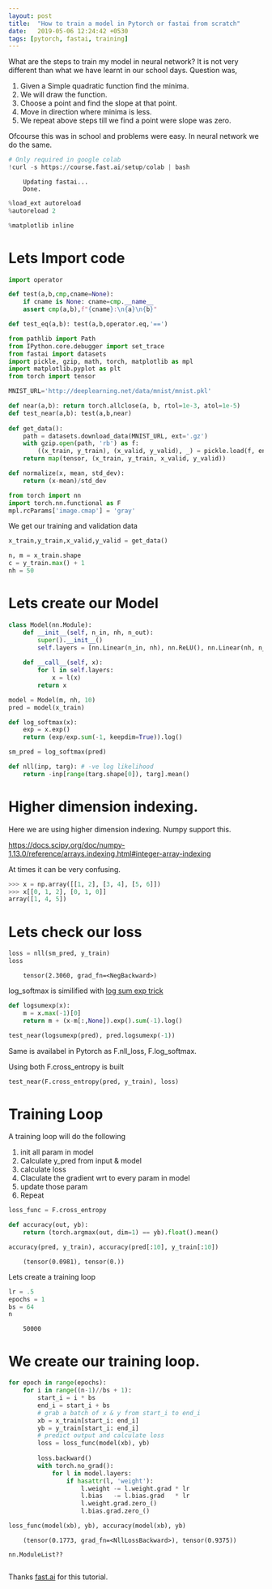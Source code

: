 ```yaml
---
layout: post
title:  "How to train a model in Pytorch or fastai from scratch"
date:   2019-05-06 12:24:42 +0530
tags: [pytorch, fastai, training]
---
```


What are the steps to train my model in neural network? It is not very different than what we have 
learnt in our school days. Question was,

 1. Given a Simple quadratic function find the minima.
 1. We will draw the function.
 1. Choose a point and find the slope at that point.
 1. Move in direction where minima is less.
 1. We repeat above steps till we find a point were slope was zero.

 Ofcourse this was in school and problems were easy. In neural network we do the same.
 
```python
# Only required in google colab 
!curl -s https://course.fast.ai/setup/colab | bash
```

```console
    Updating fastai...
    Done.
```

```python
%load_ext autoreload
%autoreload 2

%matplotlib inline
```

# Lets Import code 

```python
import operator

def test(a,b,cmp,cname=None):
    if cname is None: cname=cmp.__name__
    assert cmp(a,b),f"{cname}:\n{a}\n{b}"

def test_eq(a,b): test(a,b,operator.eq,'==')

from pathlib import Path
from IPython.core.debugger import set_trace
from fastai import datasets
import pickle, gzip, math, torch, matplotlib as mpl
import matplotlib.pyplot as plt
from torch import tensor

MNIST_URL='http://deeplearning.net/data/mnist/mnist.pkl'

def near(a,b): return torch.allclose(a, b, rtol=1e-3, atol=1e-5)
def test_near(a,b): test(a,b,near)
    
def get_data():
    path = datasets.download_data(MNIST_URL, ext='.gz')
    with gzip.open(path, 'rb') as f:
        ((x_train, y_train), (x_valid, y_valid), _) = pickle.load(f, encoding='latin-1')
    return map(tensor, (x_train, y_train, x_valid, y_valid))

def normalize(x, mean, std_dev):
    return (x-mean)/std_dev
```


```python
from torch import nn
import torch.nn.functional as F
mpl.rcParams['image.cmap'] = 'gray'
```

We get our training and validation data

```python
x_train,y_train,x_valid,y_valid = get_data()
```


```python
n, m = x_train.shape
c = y_train.max() + 1
nh = 50
```

# Lets create our Model

```python
class Model(nn.Module):
    def __init__(self, n_in, nh, n_out):
        super().__init__()
        self.layers = [nn.Linear(n_in, nh), nn.ReLU(), nn.Linear(nh, n_out)]
        
    def __call__(self, x):
        for l in self.layers:
            x = l(x)
        return x
```


```python
model = Model(m, nh, 10)
pred = model(x_train)
```


```python
def log_softmax(x):
    exp = x.exp()
    return (exp/exp.sum(-1, keepdim=True)).log()
```


```python
sm_pred = log_softmax(pred)
```


```python
def nll(inp, targ): # -ve log likelihood
    return -inp[range(targ.shape[0]), targ].mean()
```
# Higher dimension indexing.

Here we are using higher dimension indexing.
Numpy support this.

https://docs.scipy.org/doc/numpy-1.13.0/reference/arrays.indexing.html#integer-array-indexing

At times it can be very confusing.

```python
>>> x = np.array([[1, 2], [3, 4], [5, 6]])
>>> x[[0, 1, 2], [0, 1, 0]]
array([1, 4, 5])
```
 
# Lets check our loss

```python
loss = nll(sm_pred, y_train)
loss
```



```console
    tensor(2.3060, grad_fn=<NegBackward>)
```


log_softmax is similified with [log sum exp trick](https://en.wikipedia.org/wiki/LogSumExp)




```python
def logsumexp(x):
    m = x.max(-1)[0]
    return m + (x-m[:,None]).exp().sum(-1).log()
```


```python
test_near(logsumexp(pred), pred.logsumexp(-1))
```

Same is availabel in Pytorch as F.nll_loss, F.log_softmax.

Using both F.cross_entropy is built


```python
test_near(F.cross_entropy(pred, y_train), loss)
```

# Training Loop

A training loop will do the following


1.   init all param in model
1.   Calculate y_pred from input & model
2.   calculate loss
3.   Claculate the gradient wrt to every param in model
4.   update those param 
4.   Repeat




```python
loss_func = F.cross_entropy

def accuracy(out, yb):
    return (torch.argmax(out, dim=1) == yb).float().mean()
```


```python
accuracy(pred, y_train), accuracy(pred[:10], y_train[:10])
```



```console
    (tensor(0.0981), tensor(0.))
```


Lets create a training loop


```python
lr = .5
epochs = 1
bs = 64
n
```


```console
    50000
```

# We create our training loop.

```python
for epoch in range(epochs):
    for i in range((n-1)//bs + 1):
        start_i = i * bs
        end_i = start_i + bs
        # grab a batch of x & y from start_i to end_i
        xb = x_train[start_i: end_i]
        yb = y_train[start_i: end_i]
        # predict output and calculate loss
        loss = loss_func(model(xb), yb)
        
        loss.backward()
        with torch.no_grad():
            for l in model.layers:
                if hasattr(l, 'weight'):
                    l.weight -= l.weight.grad * lr
                    l.bias   -= l.bias.grad   * lr
                    l.weight.grad.zero_()
                    l.bias.grad.zero_()

```


```python
loss_func(model(xb), yb), accuracy(model(xb), yb)
```



```console
    (tensor(0.1773, grad_fn=<NllLossBackward>), tensor(0.9375))
```



```console
nn.ModuleList??
```


```

```
Thanks [fast.ai](https://www.fast.ai/) for this tutorial.